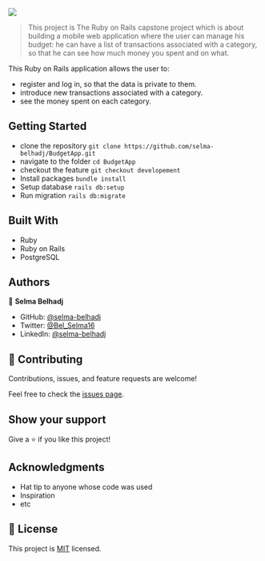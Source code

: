 ![](https://img.shields.io/badge/Microverse-blueviolet)

> This project is The Ruby on Rails capstone project which is about building a mobile web application where the user can manage his budget: 
he can have a list of transactions associated with a category, so that he can see how much money you spent and on what.

This Ruby on Rails application allows the user to:

* register and log in, so that the data is private to them.
* introduce new transactions associated with a category.
* see the money spent on each category.

## Getting Started
- clone the repository
  `git clone https://github.com/selma-belhadj/BudgetApp.git`
- navigate to the folder
  `cd BudgetApp`
- checkout the feature
  `git checkout developement`
- Install packages
  `bundle install`
- Setup database
  `rails db:setup`
- Run migration
  `rails db:migrate`

## Built With

- Ruby
- Ruby on Rails
- PostgreSQL

## Authors

👤 **Selma Belhadj**

- GitHub: [@selma-belhadj](https://github.com/selma-belhadj)
- Twitter: [@Bel_Selma16](https://twitter.com/Bel_Selma16)
- LinkedIn: [@selma-belhadj](https://www.linkedin.com/in/selma-belhadj/)

## 🤝 Contributing

Contributions, issues, and feature requests are welcome!

Feel free to check the [issues page](https://github.com/selma-belhadj/BudgetApp/issues).

## Show your support

Give a ⭐️ if you like this project!

## Acknowledgments

- Hat tip to anyone whose code was used
- Inspiration
- etc

## 📝 License

This project is [MIT](./MIT.md) licensed.
